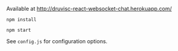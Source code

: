 Available at http://druvisc-react-websocket-chat.herokuapp.com/

`npm install`

`npm start`

See `config.js` for configuration options.
